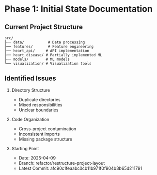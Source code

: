 # Phase 1: Initial State Documentation

## Current Project Structure
```
src/
├── data/           # Data processing
├── features/       # Feature engineering
├── heart_api/     # API implementation
├── heart_disease/ # Partially implemented ML
├── models/        # ML models
└── visualization/ # Visualization tools
```

## Identified Issues
1. Directory Structure
   - Duplicate directories
   - Mixed responsibilities
   - Unclear boundaries

2. Code Organization
   - Cross-project contamination
   - Inconsistent imports
   - Missing package structure

3. Starting Point
   - Date: 2025-04-09
   - Branch: refactor/restructure-project-layout
   - Latest Commit: afc90c1feaabc0cb11b971f0f904b3b65d211791

